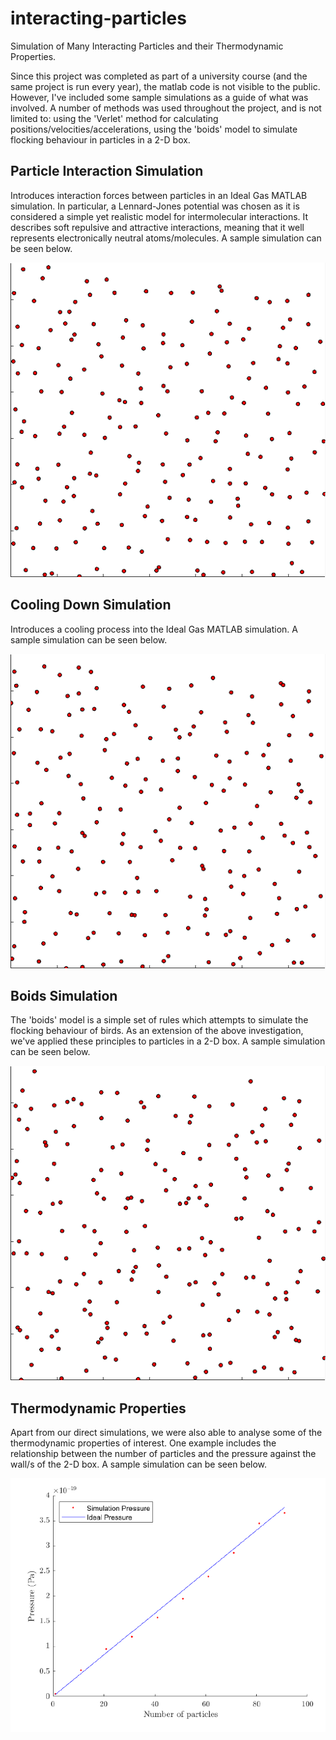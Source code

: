 # interacting-particles
Simulation of Many Interacting Particles and their Thermodynamic Properties.

Since this project was completed as part of a university course (and the same project is run every year), the matlab code is not visible to the public. However, I've included some sample simulations as a guide of what was involved. A number of methods was used throughout the project, and is not limited to: using the 'Verlet' method for calculating positions/velocities/accelerations, using the 'boids' model to simulate flocking behaviour in particles in a 2-D box.

## Particle Interaction Simulation
Introduces interaction forces between particles in an Ideal Gas MATLAB simulation. In particular, a Lennard-Jones potential was chosen as it is considered a simple yet realistic model for intermolecular interactions. It describes soft repulsive and attractive interactions, meaning that it well represents electronically neutral atoms/molecules. A sample simulation can be seen below.

![Alt Image text](previews/InteractionParticles.gif)

## Cooling Down Simulation
Introduces a cooling process into the Ideal Gas MATLAB simulation. A sample simulation can be seen below.

![Alt Image text](previews/CoolingDownParticles.gif)

## Boids Simulation
The 'boids' model is a simple set of rules which attempts to simulate the flocking behaviour of birds. As an extension of the above investigation, we've applied these principles to particles in a 2-D box. A sample simulation can be seen below.

![Alt Image text](previews/BoidParticles.gif)

## Thermodynamic Properties
Apart from our direct simulations, we were also able to analyse some of the thermodynamic properties of interest. One example includes the relationship between the number of particles and the pressure against the wall/s of the 2-D box. A sample simulation can be seen below.

![Alt Image text](previews/pressure_number_particles.png)

